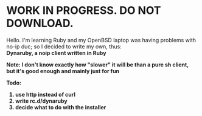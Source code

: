 
# WORK IN PROGRESS. DO NOT DOWNLOAD. 

Hello. I'm learning Ruby and my OpenBSD laptop was having problems with no-ip duc; so I decided to write my own, thus: <br> <strong> Dynaruby, a noip client written in Ruby <strong>

Note: I don't know exactly how "slower" it will be than a pure sh client, but it's good enough and mainly just for fun

Todo:
<ol>
  <li>use http instead of curl </li>
  <li>write rc.d/dynaruby</li>
  <li>decide what to do with the installer</li>
  
</ol>
